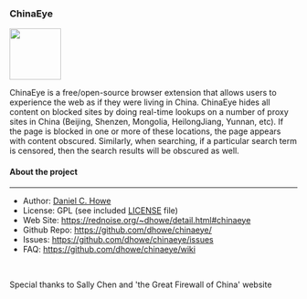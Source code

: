 ### ChinaEye

<img src="http://rednoise.org/daniel/img/chinaeye_s.jpg" width=90/>

ChinaEye is a free/open-source browser extension that allows users to experience the web as if they were living in China. ChinaEye hides all content on blocked sites by doing real-time lookups on a number of proxy sites in China (Beijing, Shenzen, Mongolia, HeilongJiang, Yunnan, etc). If the page is blocked in one or more of these locations, the page appears with content obscured. Similarly, when searching, if a particular search term is censored, then the search results will be obscured as well.

#### About the project
--------
* Author:         [Daniel C. Howe](https://rednoise.org/daniel)
* License:			  GPL (see included [LICENSE](https://github.com/dhowe/RiTa/blob/master/LICENSE) file)
* Web Site:       https://rednoise.org/~dhowe/detail.html#chinaeye
* Github Repo:    https://github.com/dhowe/chinaeye/
* Issues:    https://github.com/dhowe/chinaeye/issues
* FAQ:    https://github.com/dhowe/chinaeye/wiki

<br>

Special thanks to Sally Chen and 'the Great Firewall of China' website

&nbsp;



